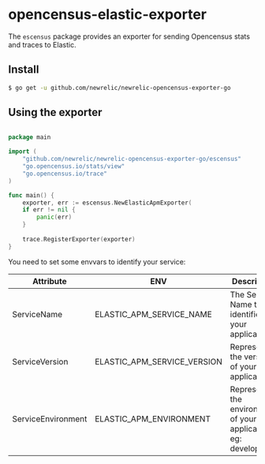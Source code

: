 # opencensus-elastic-exporter

The `escensus` package provides an exporter for sending Opencensus stats and traces to Elastic.

## Install

```bash
$ go get -u github.com/newrelic/newrelic-opencensus-exporter-go
```

## Using the exporter

```go

package main

import (
    "github.com/newrelic/newrelic-opencensus-exporter-go/escensus"
    "go.opencensus.io/stats/view"
    "go.opencensus.io/trace"
)

func main() {
    exporter, err := escensus.NewElasticApmExporter(
    if err != nil {
        panic(err)
    }
    
    trace.RegisterExporter(exporter)
}
```

You need to set some envvars to identify your service:

| Attribute          | ENV                         | Description                                                     |
|--------------------|-----------------------------|-----------------------------------------------------------------|
| ServiceName        | ELASTIC_APM_SERVICE_NAME    | The Service Name that identifies your application               |
| ServiceVersion     | ELASTIC_APM_SERVICE_VERSION | Represents the version of your application                      |
| ServiceEnvironment | ELASTIC_APM_ENVIRONMENT     | Represents the environment of your application. eg: development |
